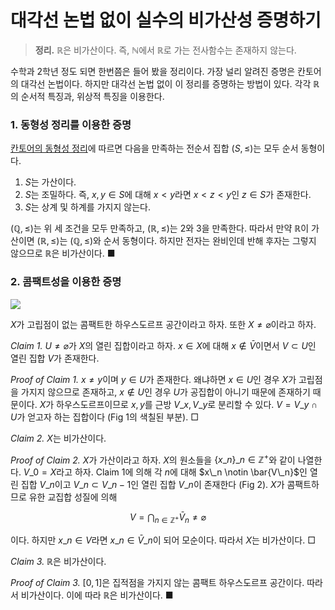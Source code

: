 # 대각선 논법 없이 실수의 비가산성 증명하기

> **정리.** $\mathbb{R}$은 비가산이다. 즉, $\mathbb{N}$에서 $\mathbb{R}$로 가는 전사함수는 존재하지 않는다.

수학과 2학년 정도 되면 한번쯤은 들어 봤을 정리이다. 가장 널리 알려진 증명은 칸토어의 대각선 논법이다. 하지만 대각선 논법 없이 이 정리를 증명하는 방법이 있다. 각각 $\mathbb{R}$의 순서적 특징과, 위상적 특징을 이용한다.

### 1. 동형성 정리를 이용한 증명

[칸토어의 동형성 정리](https://velog.io/@dimenerno/%EC%B9%B8%ED%86%A0%EC%96%B4%EC%9D%98-%EB%8F%99%ED%98%95%EC%84%B1-%EC%A0%95%EB%A6%AC%EC%99%80-%EB%8D%B0%EB%8D%B0%ED%82%A8%ED%8A%B8-%EC%A0%88%EB%8B%A8)에 따르면 다음을 만족하는 전순서 집합 $(S, \leq)$는 모두 순서 동형이다.

1. $S$는 가산이다.
2. $S$는 조밀하다. 즉, $x, y \in S$에 대해 $x < y$라면 $x < z < y$인 $z \in S$가 존재한다.
3. $S$는 상계 및 하계를 가지지 않는다.

$(\mathbb{Q}, \leq)$는 위 세 조건을 모두 만족하고, $(\mathbb{R}, \leq)$는 2와 3을 만족한다. 따라서 만약 $\mathbb{R}$이 가산이면 $(\mathbb{R}, \leq)$는 $(\mathbb{Q}, \leq)$와 순서 동형이다. 하지만 전자는 완비인데 반해 후자는 그렇지 않으므로 $\mathbb{R}$은 비가산이다. ■

### 2. 콤팩트성을 이용한 증명

![](https://velog.velcdn.com/images/dimenerno/post/433e72e3-822b-42a1-98dc-18fd2e260561/image.png)

$X$가 고립점이 없는 콤팩트한 하우스도르프 공간이라고 하자. 또한 $X \neq \varnothing$이라고 하자.

*Claim 1.* $U \neq \varnothing$가 $X$의 열린 집합이라고 하자. $x \in X$에 대해 $x \notin \bar{V}$이면서 $V \subset U$인 열린 집합 $V$가 존재한다.

*Proof of Claim 1.* $x \neq y$이며 $y \in U$가 존재한다. 왜냐하면 $x \in U$인 경우 $X$가 고립점을 가지지 않으므로 존재하고, $x \notin U$인 경우 $U$가 공집합이 아니기 때문에 존재하기 때문이다. $X$가 하우스도르프이므로 $x, y$를 근방 $V\_x, V\_y$로 분리할 수 있다. $V = V\_y \cap U$가 얻고자 하는 집합이다 (Fig 1의 색칠된 부분). □

*Claim 2.* $X$는 비가산이다.

*Proof of Claim 2.* $X$가 가산이라고 하자. $X$의 원소들을 $\lbrace  x\_n \rbrace\_{n \in \mathbb{Z}^+}$와 같이 나열한다. $V\_0 = X$라고 하자. Claim 1에 의해 각 $n$에 대해 $x\_n \notin \bar{V\_n}$인 열린 집합 $V\_n$이고 $V\_n \subset V\_{n-1}$인 열린 집합 $V\_n$이 존재한다 (Fig 2). $X$가 콤팩트하므로 유한 교집합 성질에 의해

$$
V = \bigcap_{n \in \mathbb{Z}^+} \bar{V}_n \neq \varnothing
$$

이다. 하지만 $x\_n \in V$라면 $x\_n \in \bar{V}\_n$이 되어 모순이다. 따라서 $X$는 비가산이다. □

*Claim 3.* $\mathbb{R}$은 비가산이다.

*Proof of Claim 3.* $[0, 1]$은 집적점을 가지지 않는 콤팩트 하우스도르프 공간이다. 따라서 비가산이다. 이에 따라 $\mathbb{R}$은 비가산이다. ■
